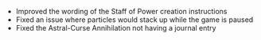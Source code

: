  - Improved the wording of the Staff of Power creation instructions
 - Fixed an issue where particles would stack up while the game is paused
 - Fixed the Astral-Curse Annihilation not having a journal entry